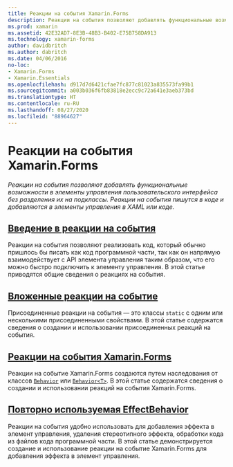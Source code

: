 ```yaml
---
title: Реакции на события Xamarin.Forms
description: Реакции на события позволяют добавлять функциональные возможности в элементы управления пользовательского интерфейса без разделения их на подклассы. Реакции на события пишутся в коде и добавляются в элементы управления в XAML или коде.
ms.prod: xamarin
ms.assetid: 42E32AD7-8E3B-48B3-B402-E75B758DA913
ms.technology: xamarin-forms
author: davidbritch
ms.author: dabritch
ms.date: 04/06/2016
no-loc:
- Xamarin.Forms
- Xamarin.Essentials
ms.openlocfilehash: d917d7d6421cfae7fc877c81023a835573fa99b1
ms.sourcegitcommit: a003b036f6fb83818e2ecc9c72a641e3aeb373bd
ms.translationtype: HT
ms.contentlocale: ru-RU
ms.lasthandoff: 08/27/2020
ms.locfileid: "88964627"
---
```

# <a name="no-locxamarinforms-behaviors"></a>Реакции на события Xamarin.Forms

_Реакции на события позволяют добавлять функциональные возможности в элементы управления пользовательского интерфейса без разделения их на подклассы. Реакции на события пишутся в коде и добавляются в элементы управления в XAML или коде._

## <a name="introduction-to-behaviors"></a>[Введение в реакции на события](introduction.md)

Реакции на события позволяют реализовать код, который обычно пришлось бы писать как код программной части, так как он напрямую взаимодействует с API элемента управления таким образом, что его можно быстро подключить к элементу управления. В этой статье приводятся общие сведения о реакциях на события.

## <a name="attached-behaviors"></a>[Вложенные реакции на событие](attached.md)

Присоединенные реакции на события — это классы `static` с одним или несколькими присоединенными свойствами. В этой статье содержатся сведения о создании и использовании присоединенных реакций на события.

## <a name="no-locxamarinforms-behaviors"></a>[Реакции на события Xamarin.Forms](creating.md)

Реакции на событие Xamarin.Forms создаются путем наследования от классов [`Behavior`](xref:Xamarin.Forms.Behavior) или [`Behavior<T>`](xref:Xamarin.Forms.Behavior`1). В этой статье содержатся сведения о создании и использовании реакций на события Xamarin.Forms.

## <a name="reusable-effectbehavior"></a>[Повторно используемая EffectBehavior](effect-behavior.md)

Реакции на события удобно использовать для добавления эффекта в элемент управления, удаления стереотипного эффекта, обработки кода из файлов кода программной части. В этой статье демонстрируется создание и использование реакции на событие Xamarin.Forms для добавления эффекта в элемент управления.
